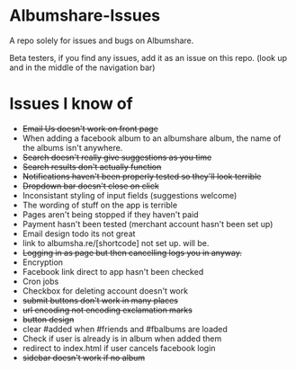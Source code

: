 Albumshare-Issues
=================

A repo solely for issues and bugs on Albumshare.

Beta testers, if you find any issues, add it as an issue on this repo. (look up and in the middle of the navigation bar)

Issues I know of
===============

* ~~Email Us doesn't work on front page~~
* When adding a facebook album to an albumshare album, the name of the albums isn't anywhere. 
* ~~Search doesn't really give suggestions as you time~~
* ~~Search results don't actually function~~
* ~~Notifications haven't been properly tested so they'll look terrible~~
* ~~Dropdown bar doesn't close on click~~
* Inconsistant styling of input fields (suggestions welcome)
* The wording of stuff on the app is terrible
* Pages aren't being stopped if they haven't paid
* Payment hasn't been tested (merchant account hasn't been set up)
* Email design todo its not great
* link to albumsha.re/[shortcode] not set up. will be.
* ~~Logging in as page but then cancelling logs you in anyway.~~
* Encryption
* Facebook link direct to app hasn't been checked
* Cron jobs
* Checkbox for deleting account doesn't work
* ~~submit buttons don't work in many places~~
* ~~url encoding not encoding exclamation marks~~
* ~~button design~~
* clear #added when #friends and #fbalbums are loaded
* Check if user is already is in album when added them
* redirect to index.html if user cancels facebook login
* ~~sidebar doesn't work if no album~~
